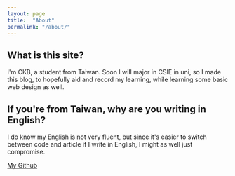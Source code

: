 ```yaml
---
layout: page
title:  "About"
permalink: "/about/"
---
```


## What is this site?
I'm CKB, a student from Taiwan. Soon I will major in CSIE in uni, so I made this blog, to hopefully aid and record my learning, 
while learning some basic web design as well.

## If you're from Taiwan, why are you writing in English?
I do know my English is not very fluent, but since it's easier to switch between code and article if I write in English, I might as well just compromise.

[My Github](https://github.com/ChenKB91)
